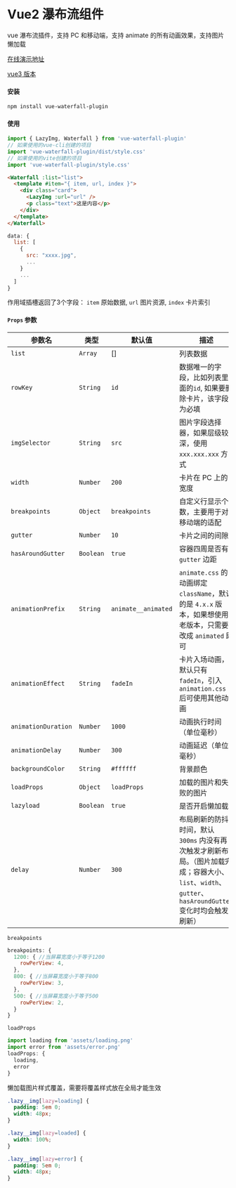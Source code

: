 <!--
 * @Description:
 * @Version: 2.0
 * @Author: Yaowen Liu
 * @Date: 2021-10-18 16:22:04
 * @LastEditors: Yaowen Liu
 * @LastEditTime: 2022-05-26 10:36:25
-->

# Vue2 瀑布流组件

vue 瀑布流插件，支持 PC 和移动端，支持 animate 的所有动画效果，支持图片懒加载

[在线演示地址](https://vue-waterfall.netlify.app/)

[vue3 版本](https://github.com/heikaimu/vue3-waterfall-plugin)

#### 安装

```bash
npm install vue-waterfall-plugin
```

#### 使用

```javascript
import { LazyImg, Waterfall } from 'vue-waterfall-plugin'
// 如果使用的vue-cli创建的项目
import 'vue-waterfall-plugin/dist/style.css'
// 如果使用的vite创建的项目
import 'vue-waterfall-plugin/style.css'
```

```html
<Waterfall :list="list">
  <template #item="{ item, url, index }">
    <div class="card">
      <LazyImg :url="url" />
      <p class="text">这是内容</p>
    </div>
  </template>
</Waterfall>
```

```javascript
data: {
  list: [
    {
      src: "xxxx.jpg",
      ...
    }
    ...
  ]
}

```
作用域插槽返回了3个字段：
`item` 原始数据, `url` 图片资源, `index` 卡片索引 

#### `Props` 参数
| 参数名              | 类型    | 默认值     | 描述                                                                               |
| ----------------- | ------- | ----------- | ----------------------------------------------------------------------------------------- |
| `list`              | `Array`   | []          | 列表数据 |
| `rowKey`           | `String`  | `id`          | 数据唯一的字段，比如列表里面的`id`, 如果要删除卡片，该字段为必填 |
| `imgSelector`       | `String`  | `src`         | 图片字段选择器，如果层级较深，使用 `xxx.xxx.xxx` 方式 |
| `width`             | `Number`  | `200`         | 卡片在 PC 上的宽度 |
| `breakpoints`       | `Object`  | `breakpoints` | 自定义行显示个数，主要用于对移动端的适配 |
| `gutter`            | `Number`  | `10`          | 卡片之间的间隙 |
| `hasAroundGutter`   | `Boolean` | `true`        | 容器四周是否有 `gutter` 边距 |
| `animationPrefix`   | `String`  | `animate__animated` | `animate.css` 的动画绑定 `className`，默认的是 `4.x.x` 版本，如果想使用老版本，只需要改成 `animated` 即可 |
| `animationEffect`   | `String`  | `fadeIn`      | 卡片入场动画，默认只有 `fadeIn`，引入 `animation.css` 后可使用其他动画 |
| `animationDuration` | `Number`  | `1000`        | 动画执行时间（单位毫秒）|
| `animationDelay`    | `Number`  | `300`         | 动画延迟（单位毫秒）|
| `backgroundColor`   | `String`  | `#ffffff`     | 背景颜色 |
| `loadProps`         | `Object`  | `loadProps`   | 加载的图片和失败的图片 |
| `lazyload`          | `Boolean` | `true`        | 是否开启懒加载 |
| `delay`             | `Number`  | `300`         | 布局刷新的防抖时间，默认 `300ms` 内没有再次触发才刷新布局。（图片加载完成；容器大小、`list`、`width`、`gutter`、`hasAroundGutter`变化时均会触发刷新） |

`breakpoints`
```javascript
breakpoints: {
  1200: { //当屏幕宽度小于等于1200
    rowPerView: 4,
  },
  800: { //当屏幕宽度小于等于800
    rowPerView: 3,
  },
  500: { //当屏幕宽度小于等于500
    rowPerView: 2,
  }
}
```

`loadProps`
```javascript
import loading from 'assets/loading.png'
import error from 'assets/error.png'
loadProps: {
  loading,
  error
}
```

懒加载图片样式覆盖，需要将覆盖样式放在全局才能生效
```css
.lazy__img[lazy=loading] {
  padding: 5em 0;
  width: 48px;
}

.lazy__img[lazy=loaded] {
  width: 100%;
}

.lazy__img[lazy=error] {
  padding: 5em 0;
  width: 48px;
}
```
